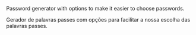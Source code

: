 Password generator with options to make it easier to choose passwords.

Gerador de palavras passes com opções para facilitar a nossa escolha das palavras passes.
